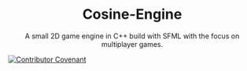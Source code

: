 <h1 align="center"> Cosine-Engine </h1>

<p align="center">A small 2D game engine in C++ build with SFML with the focus on multiplayer games. </p>

[![Contributor Covenant](https://img.shields.io/badge/Contributor%20Covenant-2.1-4baaaa.svg)](CODE_OF_CONDUCT.md)


